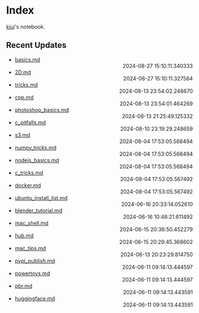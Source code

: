 
# Index

[kiui](https://kiui.moe/)'s notebook.

## Recent Updates
- [basics.md](godot\basics/) <div style="text-align: right">2024-08-27 15:10:11.340333</div>
- [2D.md](godot\2D/) <div style="text-align: right">2024-08-27 15:10:11.327584</div>
- [tricks.md](godot\tricks/) <div style="text-align: right">2024-08-13 23:54:02.248670</div>
- [cpp.md](c\cpp/) <div style="text-align: right">2024-08-13 23:54:01.464269</div>
- [photoshop_basics.md](godot\photoshop_basics/) <div style="text-align: right">2024-08-13 21:25:49.125332</div>
- [c_pitfalls.md](c\c_pitfalls/) <div style="text-align: right">2024-08-10 23:19:29.248659</div>
- [s3.md](linux\s3/) <div style="text-align: right">2024-08-04 17:53:05.568494</div>
- [numpy_tricks.md](python\numpy_tricks/) <div style="text-align: right">2024-08-04 17:53:05.568494</div>
- [nodejs_basics.md](web\frontend\nodejs_basics/) <div style="text-align: right">2024-08-04 17:53:05.568494</div>
- [c_tricks.md](c\c_tricks/) <div style="text-align: right">2024-08-04 17:53:05.567492</div>
- [docker.md](docker\docker/) <div style="text-align: right">2024-08-04 17:53:05.567492</div>
- [ubuntu_install_list.md](linux\ubuntu_install_list/) <div style="text-align: right">2024-06-16 20:33:14.052610</div>
- [blender_tutorial.md](blender\blender_tutorial/) <div style="text-align: right">2024-06-16 10:46:21.611492</div>
- [mac_shell.md](mac\mac_shell/) <div style="text-align: right">2024-06-15 20:36:50.452279</div>
- [hub.md](docker\hub/) <div style="text-align: right">2024-06-15 20:29:45.368602</div>
- [mac_tips.md](mac\mac_tips/) <div style="text-align: right">2024-06-13 20:23:29.814750</div>
- [pypi_publish.md](python\pypi_publish/) <div style="text-align: right">2024-06-11 09:14:13.444597</div>
- [powertoys.md](windows\powertoys/) <div style="text-align: right">2024-06-11 09:14:13.444597</div>
- [pbr.md](graphics\pbr/) <div style="text-align: right">2024-06-11 09:14:13.443591</div>
- [huggingface.md](python\huggingface/) <div style="text-align: right">2024-06-11 09:14:13.443591</div>
